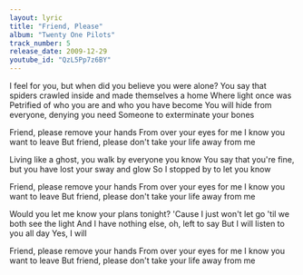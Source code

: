 ```yaml
---
layout: lyric
title: "Friend, Please"
album: "Twenty One Pilots"
track_number: 5
release_date: 2009-12-29
youtube_id: "QzL5Pp7z6BY"
---
```


I feel for you, but when did you believe you were alone?
You say that spiders crawled inside and made themselves a home
Where light once was
Petrified of who you are and who you have become
You will hide from everyone, denying you need
Someone to exterminate your bones

Friend, please remove your hands
From over your eyes for me
I know you want to leave
But friend, please don't take your life away from me

Living like a ghost, you walk by everyone you know
You say that you're fine, but you have lost your sway and glow
So I stopped by to let you know

Friend, please remove your hands
From over your eyes for me
I know you want to leave
But friend, please don't take your life away from me

Would you let me know your plans tonight?
'Cause I just won't let go 'til we both see the light
And I have nothing else, oh, left to say
But I will listen to you all day
Yes, I will

Friend, please remove your hands
From over your eyes for me
I know you want to leave
But friend, please don't take your life away from me
